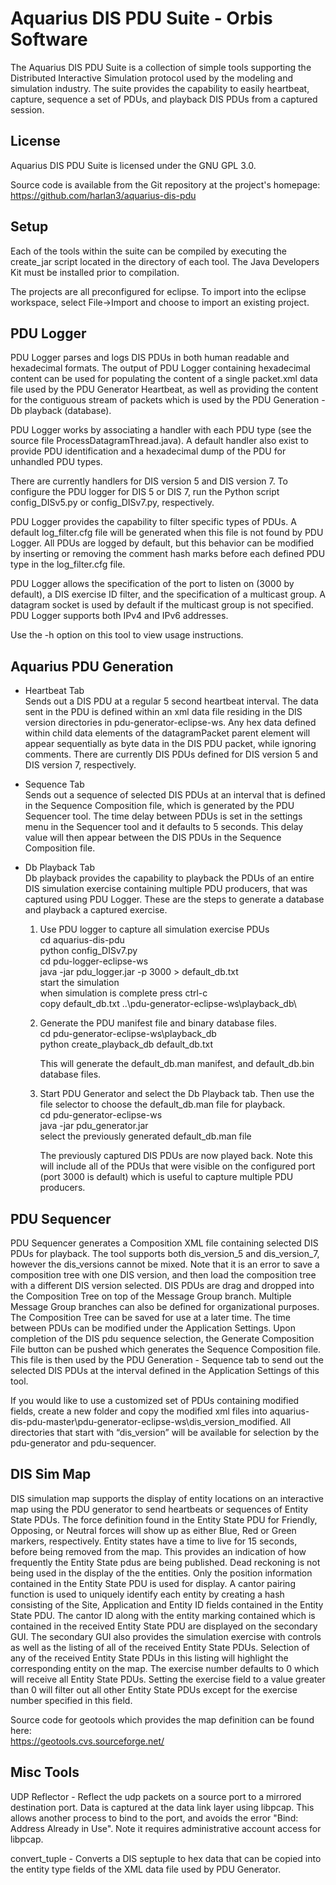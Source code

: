 Aquarius DIS PDU Suite - Orbis Software
=======================================
The Aquarius DIS PDU Suite is a collection of simple tools supporting the
Distributed Interactive Simulation protocol used by the modeling and simulation
industry.  The suite provides the capability to easily heartbeat, capture,
sequence a set of PDUs, and playback DIS PDUs from a captured session.

License
-------
Aquarius DIS PDU Suite is licensed under the GNU GPL 3.0.

Source code is available from the Git repository at the project's
homepage: https://github.com/harlan3/aquarius-dis-pdu

Setup
-----
Each of the tools within the suite can be compiled by executing the create_jar
script located in the directory of each tool. The Java Developers Kit must be
installed prior to compilation.

The projects are all preconfigured for eclipse.  To import into the eclipse 
workspace, select File->Import and choose to import an existing project.

PDU Logger
----------
PDU Logger parses and logs DIS PDUs in both human readable and hexadecimal
formats.  The output of PDU Logger containing hexadecimal content can be used
for populating the content of a single packet.xml data file used by the PDU 
Generator Heartbeat, as well as providing the content for the contiguous stream
of packets which is used by the PDU Generation - Db playback (database).

PDU Logger works by associating a handler with each PDU type (see the source
file ProcessDatagramThread.java).  A default handler also exist to provide PDU 
identification and a hexadecimal dump of the PDU for unhandled PDU types.

There are currently handlers for DIS version 5 and DIS version 7. To configure
the PDU logger for DIS 5 or DIS 7, run the Python script config_DISv5.py or
config_DISv7.py, respectively.

PDU Logger provides the capability to filter specific types of PDUs.  A default
log_filter.cfg file will be generated when this file is not found by PDU Logger.
All PDUs are logged by default, but this behavior can be modified by inserting
or removing the comment hash marks before each defined PDU type in the 
log_filter.cfg file.

PDU Logger allows the specification of the port to listen on (3000 by default),
a DIS exercise ID filter, and the specification of a multicast group.  A
datagram socket is used by default if the multicast group is not specified. PDU
Logger supports both IPv4 and IPv6 addresses.

Use the -h option on this tool to view usage instructions.

Aquarius PDU Generation
-----------------------
* Heartbeat Tab <br />
Sends out a DIS PDU at a regular 5 second heartbeat interval. The data sent in
the PDU is defined within an xml data file residing in the DIS version directories
in pdu-generator-eclipse-ws.  Any hex data defined within child data elements of 
the datagramPacket parent element will appear sequentially as byte data in the 
DIS PDU packet, while ignoring comments. There are currently DIS PDUs defined for 
DIS version 5 and DIS version 7, respectively.

* Sequence Tab <br />
Sends out a sequence of selected DIS PDUs at an interval that is defined in
the Sequence Composition file, which is generated by the PDU Sequencer tool.
The time delay between PDUs is set in the settings menu in the Sequencer tool
and it defaults to 5 seconds. This delay value will then appear between the
DIS PDUs in the Sequence Composition file.

* Db Playback Tab <br />
Db playback provides the capability to playback the PDUs of an entire DIS
simulation exercise containing multiple PDU producers, that was captured 
using PDU Logger.  These are the steps to generate a database and playback 
a captured exercise.

   1.  Use PDU logger to capture all simulation exercise PDUs <br />
       cd aquarius-dis-pdu <br />
       python config_DISv7.py <br />
       cd pdu-logger-eclipse-ws <br />
       java -jar pdu_logger.jar -p 3000 > default_db.txt <br />
       start the simulation <br />
       when simulation is complete press ctrl-c <br />
       copy default_db.txt ..\pdu-generator-eclipse-ws\playback_db\ <br />

   2.  Generate the PDU manifest file and binary database files. <br />
       cd pdu-generator-eclipse-ws\playback_db <br />
       python create_playback_db default_db.txt <br />

       This will generate the default_db.man manifest, and default_db.bin 
       database files.

   3.  Start PDU Generator and select the Db Playback tab. Then use the file
       selector to choose the default_db.man file for playback. <br />
       cd pdu-generator-eclipse-ws <br />
       java -jar pdu_generator.jar <br />
       select the previously generated default_db.man file <br />

       The previously captured DIS PDUs are now played back. Note this 
       will include all of the PDUs that were visible on the configured
       port (port 3000 is default) which is useful to capture multiple
       PDU producers.
       
PDU Sequencer
-------------
PDU Sequencer generates a Composition XML file containing selected DIS PDUs
for playback. The tool supports both dis_version_5 and dis_version_7, however
the dis_versions cannot be mixed. Note that it is an error to save a composition
tree with one DIS version, and then load the composition tree with a
different DIS version selected. DIS PDUs are drag and dropped into the
Composition Tree on top of the Message Group branch. Multiple Message Group 
branches can also be defined for organizational purposes. The Composition 
Tree can be saved for use at a later time. The time between PDUs can be 
modified under the Application Settings. Upon completion of the DIS pdu 
sequence selection, the Generate Composition File button can be pushed
which generates the Sequence Composition file. This file is then used by
the PDU Generation - Sequence tab to send out the selected DIS PDUs at the 
interval defined in the Application Settings of this tool.

If you would like to use a customized set of PDUs containing modified fields, 
create a new folder and copy the modified xml files into
aquarius-dis-pdu-master\pdu-generator-eclipse-ws\dis_version_modified. All directories
that start with “dis_version” will be available for selection by the pdu-generator
and pdu-sequencer.

DIS Sim Map
-----------
DIS simulation map supports the display of entity locations on an interactive
map using the PDU generator to send heartbeats or sequences of Entity State PDUs. 
The force definition found in the Entity State PDU for Friendly, Opposing, or 
Neutral forces will show up as either Blue, Red or Green markers, respectively. Entity
states have a time to live for 15 seconds, before being removed from the map. This
provides an indication of how frequently the Entity State pdus are being published. 
Dead reckoning is not being used in the display of the the entities. Only the position
information contained in the Entity State PDU is used for display. A cantor pairing
function is used to uniquely identify each entity by creating a hash consisting of the 
Site, Application and Entity ID fields contained in the Entity State PDU. The cantor ID
along with the entity marking contained which is contained in the received Entity State 
PDU are displayed on the secondary GUI. The secondary GUI also provides the simulation 
exercise with controls as well as the listing of all of the received Entity State PDUs. 
Selection of any of the received Entity State PDUs in this listing will highlight the 
corresponding entity on the map. The exercise number defaults to 0 which will receive 
all Entity State PDUs. Setting the exercise field to a value greater than 0 will filter
out all other Entity State PDUs except for the exercise number specified in this field.

Source code for geotools which provides the map definition can be found here:  <br />
https://geotools.cvs.sourceforge.net/

Misc Tools
----------
UDP Reflector - Reflect the udp packets on a source port to a mirrored 
destination port. Data is captured at the data link layer using libpcap. This 
allows another process to bind to the port, and avoids the error "Bind: Address 
Already in Use". Note it requires administrative account access for libpcap.

convert_tuple - Converts a DIS septuple to hex data that can be copied into the
entity type fields of the XML data file used by PDU Generator.


